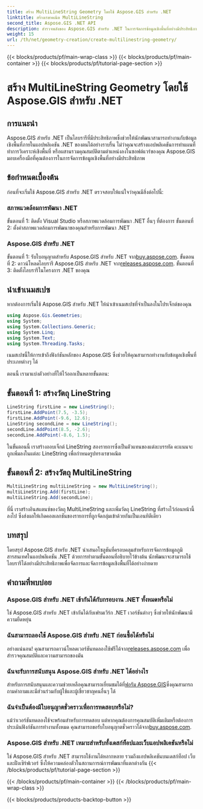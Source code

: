 ```yaml
---
title: สร้าง MultiLineString Geometry โดยใช้ Aspose.GIS สำหรับ .NET
linktitle: สร้างเรขาคณิต MultiLineString
second_title: Aspose.GIS .NET API
description: สำรวจพลังของ Aspose.GIS สำหรับ .NET ในการจัดการข้อมูลเชิงพื้นที่อย่างมีประสิทธิภาพ ดาวน์โหลดตอนนี้เพื่อประสบการณ์ที่ราบรื่น
weight: 15
url: /th/net/geometry-creation/create-multilinestring-geometry/
---
```


{{< blocks/products/pf/main-wrap-class >}}
{{< blocks/products/pf/main-container >}}
{{< blocks/products/pf/tutorial-page-section >}}

# สร้าง MultiLineString Geometry โดยใช้ Aspose.GIS สำหรับ .NET

## การแนะนำ
Aspose.GIS สำหรับ .NET เป็นไลบรารีที่มีประสิทธิภาพซึ่งช่วยให้นักพัฒนาสามารถทำงานกับข้อมูลเชิงพื้นที่ภายในแอปพลิเคชัน .NET ของตนได้อย่างราบรื่น ไม่ว่าคุณจะสร้างแอปพลิเคชันการทำแผนที่ ทำการวิเคราะห์เชิงพื้นที่ หรือผสานรวมคุณสมบัติตามตำแหน่งลงในซอฟต์แวร์ของคุณ Aspose.GIS มอบเครื่องมือที่คุณต้องการในการจัดการข้อมูลเชิงพื้นที่อย่างมีประสิทธิภาพ
## ข้อกำหนดเบื้องต้น
ก่อนที่จะเริ่มใช้ Aspose.GIS สำหรับ .NET ตรวจสอบให้แน่ใจว่าคุณมีสิ่งต่อไปนี้:
### สภาพแวดล้อมการพัฒนา .NET
ขั้นตอนที่ 1: ติดตั้ง Visual Studio หรือสภาพแวดล้อมการพัฒนา .NET อื่นๆ ที่ต้องการ
ขั้นตอนที่ 2: ตั้งค่าสภาพแวดล้อมการพัฒนาของคุณสำหรับการพัฒนา .NET
### Aspose.GIS สำหรับ .NET
 ขั้นตอนที่ 1: รับใบอนุญาตสำหรับ Aspose.GIS สำหรับ .NET จาก[buy.aspose.com](https://purchase.aspose.com/buy).
 ขั้นตอนที่ 2: ดาวน์โหลดไลบรารี Aspose.GIS สำหรับ .NET จาก[releases.aspose.com](https://releases.aspose.com/gis/net/).
ขั้นตอนที่ 3: ติดตั้งไลบรารีในโครงการ .NET ของคุณ

## นำเข้าเนมสเปซ
หากต้องการเริ่มใช้ Aspose.GIS สำหรับ .NET ให้นำเข้าเนมสเปซที่จำเป็นลงในโปรเจ็กต์ของคุณ

```csharp
using Aspose.Gis.Geometries;
using System;
using System.Collections.Generic;
using System.Linq;
using System.Text;
using System.Threading.Tasks;
```
เนมสเปซนี้ให้การเข้าถึงฟังก์ชันหลักของ Aspose.GIS ซึ่งช่วยให้คุณสามารถทำงานกับข้อมูลเชิงพื้นที่ประเภทต่างๆ ได้

ตอนนี้ เรามาแบ่งตัวอย่างที่ให้ไว้ออกเป็นหลายขั้นตอน:
## ขั้นตอนที่ 1: สร้างวัตถุ LineString
```csharp
LineString firstLine = new LineString();
firstLine.AddPoint(7.5, -3.5);
firstLine.AddPoint(-9.6, 12.6);
LineString secondLine = new LineString();
secondLine.AddPoint(8.5, -2.6);
secondLine.AddPoint(-8.6, 1.5);
```
ในขั้นตอนนี้ เราสร้างออบเจ็กต์ LineString สองรายการซึ่งเป็นตัวแทนของแต่ละบรรทัด คะแนนจะถูกเพิ่มลงในแต่ละ LineString เพื่อกำหนดรูปทรงเรขาคณิต
## ขั้นตอนที่ 2: สร้างวัตถุ MultiLineString
```csharp
MultiLineString multiLineString = new MultiLineString();
multiLineString.Add(firstLine);
multiLineString.Add(secondLine);
```
ที่นี่ เราสร้างอินสแตนซ์ของวัตถุ MultiLineString และเพิ่มวัตถุ LineString ที่สร้างไว้ก่อนหน้านี้ลงไป ซึ่งส่งผลให้เกิดคอลเลกชันของรายการที่ถูกจัดกลุ่มเข้าด้วยกันเป็นเอนทิตีเดียว

## บทสรุป
โดยสรุป Aspose.GIS สำหรับ .NET นำเสนอโซลูชันที่ครอบคลุมสำหรับการจัดการข้อมูลภูมิสารสนเทศในแอปพลิเคชัน .NET ด้วยการทำตามขั้นตอนที่อธิบายไว้ข้างต้น นักพัฒนาจะสามารถใช้ไลบรารีได้อย่างมีประสิทธิภาพเพื่อจัดการและจัดการข้อมูลเชิงพื้นที่ได้อย่างง่ายดาย
## คำถามที่พบบ่อย
### Aspose.GIS สำหรับ .NET เข้ากันได้กับกรอบงาน .NET ทั้งหมดหรือไม่
ใช่ Aspose.GIS สำหรับ .NET เข้ากันได้กับเฟรมเวิร์ก .NET เวอร์ชันต่างๆ ซึ่งช่วยให้นักพัฒนามีความยืดหยุ่น
### ฉันสามารถลองใช้ Aspose.GIS สำหรับ .NET ก่อนซื้อได้หรือไม่
 อย่างแน่นอน! คุณสามารถดาวน์โหลดเวอร์ชันทดลองใช้ฟรีได้จาก[releases.aspose.com](https://releases.aspose.com/) เพื่อสำรวจคุณสมบัติและความสามารถของมัน
### ฉันจะรับการสนับสนุน Aspose.GIS สำหรับ .NET ได้อย่างไร
 สำหรับการสนับสนุนและความช่วยเหลือคุณสามารถเยี่ยมชมได้ที่[ฟอรัม Aspose.GIS](https://forum.aspose.com/c/gis/33)ซึ่งคุณสามารถถามคำถามและมีส่วนร่วมกับผู้ใช้และผู้เชี่ยวชาญคนอื่นๆ ได้
### ฉันจำเป็นต้องมีใบอนุญาตชั่วคราวเพื่อการทดสอบหรือไม่?
แม้ว่าเวอร์ชันทดลองใช้จะพร้อมสำหรับการทดสอบ แต่หากคุณต้องการคุณสมบัติเพิ่มเติมหรือต้องการประเมินฟังก์ชันการทำงานทั้งหมด คุณสามารถขอรับใบอนุญาตชั่วคราวได้จาก[buy.aspose.com](https://purchase.aspose.com/temporary-license/).
### Aspose.GIS สำหรับ .NET เหมาะสำหรับทั้งเดสก์ท็อปและเว็บแอปพลิเคชันหรือไม่
ใช่ Aspose.GIS สำหรับ .NET สามารถใช้งานได้หลากหลาย รวมถึงแอปพลิเคชันบนเดสก์ท็อป เว็บ และฝั่งเซิร์ฟเวอร์ ซึ่งให้ความคล่องตัวในสถานการณ์การพัฒนาที่แตกต่างกัน
{{< /blocks/products/pf/tutorial-page-section >}}

{{< /blocks/products/pf/main-container >}}
{{< /blocks/products/pf/main-wrap-class >}}

{{< blocks/products/products-backtop-button >}}
